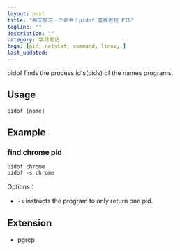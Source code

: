 ```yaml
---
layout: post
title: "每天学习一个命令：pidof 查找进程 PID"
tagline: ""
description: ""
category: 学习笔记
tags: [pid, netstat, command, linux, ]
last_updated:
---
```


pidof finds the process id's(pids) of the names programs.

## Usage

    pidof [name]

## Example

### find chrome pid

    pidof chrome
    pidof -s chrome

Options：

- `-s` instructs the program to only return one pid.


## Extension

- pgrep
